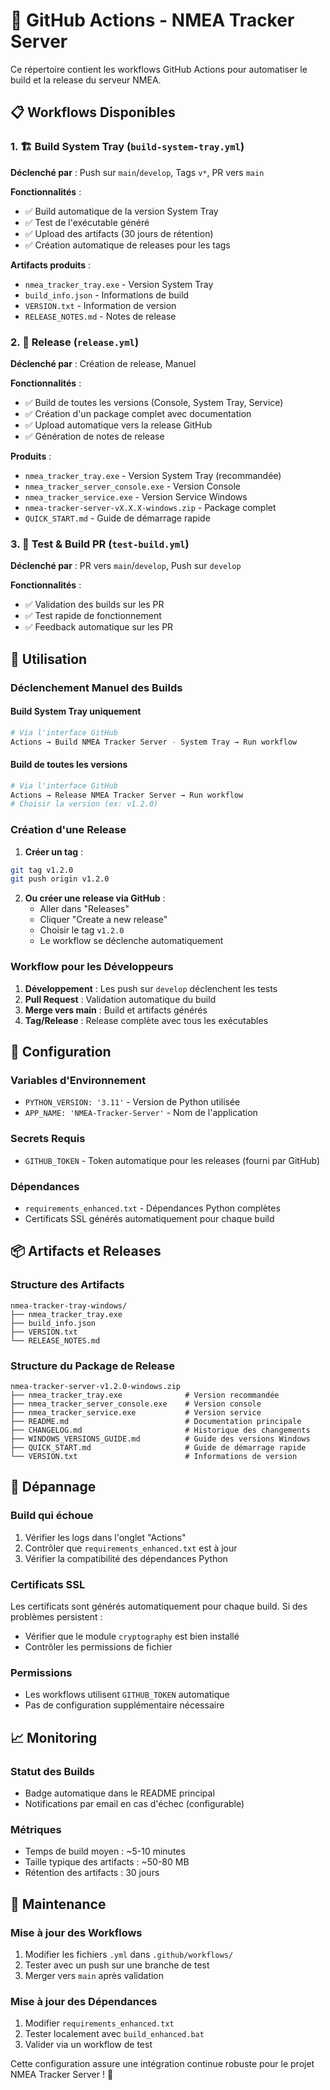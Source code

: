 # 🤖 GitHub Actions - NMEA Tracker Server

Ce répertoire contient les workflows GitHub Actions pour automatiser le build et la release du serveur NMEA.

## 📋 Workflows Disponibles

### 1. 🏗️ Build System Tray (`build-system-tray.yml`)
**Déclenché par** : Push sur `main`/`develop`, Tags `v*`, PR vers `main`

**Fonctionnalités** :
- ✅ Build automatique de la version System Tray
- ✅ Test de l'exécutable généré
- ✅ Upload des artifacts (30 jours de rétention)
- ✅ Création automatique de releases pour les tags

**Artifacts produits** :
- `nmea_tracker_tray.exe` - Version System Tray
- `build_info.json` - Informations de build
- `VERSION.txt` - Information de version
- `RELEASE_NOTES.md` - Notes de release

### 2. 🚀 Release (`release.yml`)
**Déclenché par** : Création de release, Manuel

**Fonctionnalités** :
- ✅ Build de toutes les versions (Console, System Tray, Service)
- ✅ Création d'un package complet avec documentation
- ✅ Upload automatique vers la release GitHub
- ✅ Génération de notes de release

**Produits** :
- `nmea_tracker_tray.exe` - Version System Tray (recommandée)
- `nmea_tracker_server_console.exe` - Version Console
- `nmea_tracker_service.exe` - Version Service Windows
- `nmea-tracker-server-vX.X.X-windows.zip` - Package complet
- `QUICK_START.md` - Guide de démarrage rapide

### 3. 🧪 Test & Build PR (`test-build.yml`)
**Déclenché par** : PR vers `main`/`develop`, Push sur `develop`

**Fonctionnalités** :
- ✅ Validation des builds sur les PR
- ✅ Test rapide de fonctionnement
- ✅ Feedback automatique sur les PR

## 🎯 Utilisation

### Déclenchement Manuel des Builds

#### Build System Tray uniquement
```bash
# Via l'interface GitHub
Actions → Build NMEA Tracker Server - System Tray → Run workflow
```

#### Build de toutes les versions
```bash
# Via l'interface GitHub
Actions → Release NMEA Tracker Server → Run workflow
# Choisir la version (ex: v1.2.0)
```

### Création d'une Release

1. **Créer un tag** :
```bash
git tag v1.2.0
git push origin v1.2.0
```

2. **Ou créer une release via GitHub** :
   - Aller dans "Releases"
   - Cliquer "Create a new release"
   - Choisir le tag `v1.2.0`
   - Le workflow se déclenche automatiquement

### Workflow pour les Développeurs

1. **Développement** : Les push sur `develop` déclenchent les tests
2. **Pull Request** : Validation automatique du build
3. **Merge vers main** : Build et artifacts générés
4. **Tag/Release** : Release complète avec tous les exécutables

## 🔧 Configuration

### Variables d'Environnement
- `PYTHON_VERSION: '3.11'` - Version de Python utilisée
- `APP_NAME: 'NMEA-Tracker-Server'` - Nom de l'application

### Secrets Requis
- `GITHUB_TOKEN` - Token automatique pour les releases (fourni par GitHub)

### Dépendances
- `requirements_enhanced.txt` - Dépendances Python complètes
- Certificats SSL générés automatiquement pour chaque build

## 📦 Artifacts et Releases

### Structure des Artifacts
```
nmea-tracker-tray-windows/
├── nmea_tracker_tray.exe
├── build_info.json
├── VERSION.txt
└── RELEASE_NOTES.md
```

### Structure du Package de Release
```
nmea-tracker-server-v1.2.0-windows.zip
├── nmea_tracker_tray.exe              # Version recommandée
├── nmea_tracker_server_console.exe    # Version console
├── nmea_tracker_service.exe           # Version service
├── README.md                          # Documentation principale
├── CHANGELOG.md                       # Historique des changements
├── WINDOWS_VERSIONS_GUIDE.md          # Guide des versions Windows
├── QUICK_START.md                     # Guide de démarrage rapide
└── VERSION.txt                        # Informations de version
```

## 🚨 Dépannage

### Build qui échoue
1. Vérifier les logs dans l'onglet "Actions"
2. Contrôler que `requirements_enhanced.txt` est à jour
3. Vérifier la compatibilité des dépendances Python

### Certificats SSL
Les certificats sont générés automatiquement pour chaque build. Si des problèmes persistent :
- Vérifier que le module `cryptography` est bien installé
- Contrôler les permissions de fichier

### Permissions
- Les workflows utilisent `GITHUB_TOKEN` automatique
- Pas de configuration supplémentaire nécessaire

## 📈 Monitoring

### Statut des Builds
- Badge automatique dans le README principal
- Notifications par email en cas d'échec (configurable)

### Métriques
- Temps de build moyen : ~5-10 minutes
- Taille typique des artifacts : ~50-80 MB
- Rétention des artifacts : 30 jours

## 🔄 Maintenance

### Mise à jour des Workflows
1. Modifier les fichiers `.yml` dans `.github/workflows/`
2. Tester avec un push sur une branche de test
3. Merger vers `main` après validation

### Mise à jour des Dépendances
1. Modifier `requirements_enhanced.txt`
2. Tester localement avec `build_enhanced.bat`
3. Valider via un workflow de test

Cette configuration assure une intégration continue robuste pour le projet NMEA Tracker Server ! 🎯
